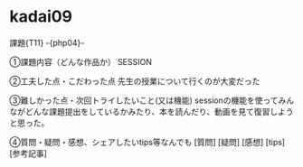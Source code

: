 # kadai09

課題{T11} -{php04}-

①課題内容（どんな作品か） SESSION

②工夫した点・こだわった点 先生の授業について行くのが大変だった

③難しかった点・次回トライしたいこと(又は機能) sessionの機能を使ってみんながどんな課題提出をしているかみたり、本を読んだり、動画を見て復習しようと思った。

④質問・疑問・感想、シェアしたいtips等なんでも [質問] [疑問] [感想] [tips] [参考記事]

